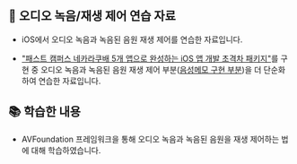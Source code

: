 ## 📌 오디오 녹음/재생 제어 연습 자료

- iOS에서 오디오 녹음과 녹음된 음원 재생 제어를 연습한 자료입니다.

- ["패스트 캠퍼스 네카라쿠배 5개 앱으로 완성하는 iOS 앱 개발 초격차 패키지"](https://github.com/constdreamcoder/VoiceMemo_SwiftUI)를 구현 중 오디오 녹음과 녹음된 음원 재생 제어 부분([음성메모 구현 부분](https://github.com/constdreamcoder/VoiceMemo_SwiftUI/blob/main/VoiceMemo/Feature/Home/VoiceMemo/VoiceMemoViewModel.swift))을 더 단순화하여 연습한 자료입니다.

## 📚 학습한 내용

- AVFoundation 프레임워크을 통해 오디오 녹음과 녹음된 음원을 재생 제어하는 법에 대해 학습하였습니다.
